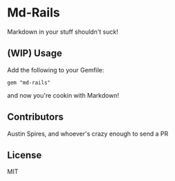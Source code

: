 # Md-Rails

Markdown in your stuff shouldn't suck!

## (WIP) Usage

Add the following to your Gemfile:

    gem "md-rails"

and now you're cookin with Markdown!

## Contributors

Austin Spires, and whoever's crazy enough to send a PR

## License

MIT
